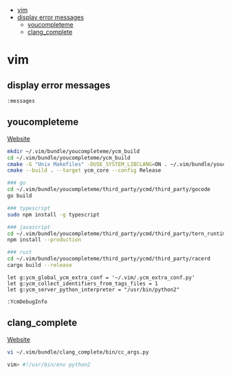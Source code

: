 <!-- toc -->
  * [vim](#vim)
  * [display error messages](#display-error-messages)
    * [youcompleteme](#youcompleteme)
    * [clang_complete](#clang_complete)
<!-- toc -->


# vim

## display error messages

```vim
:messages
```

## youcompleteme

[Website](https://valloric.github.io/YouCompleteMe/)

```bash
mkdir ~/.vim/bundle/youcompleteme/ycm_build
cd ~/.vim/bundle/youcompleteme/ycm_build
cmake -G "Unix Makefiles" -DUSE_SYSTEM_LIBCLANG=ON . ~/.vim/bundle/youcompleteme/third_party/ycmd/cpp
cmake --build . --target ycm_core --config Release

### go
cd ~/.vim/bundle/youcompleteme/third_party/ycmd/third_party/gocode
go build

### typescript
sudo npm install -g typescript

### javascript
cd ~/.vim/bundle/youcompleteme/third_party/ycmd/third_party/tern_runtime
npm install --production

### rust
cd ~/.vim/bundle/youcompleteme/third_party/ycmd/third_party/racerd
cargo build --release
```

```vim
let g:ycm_global_ycm_extra_conf = '~/.vim/.ycm_extra_conf.py'
let g:ycm_collect_identifiers_from_tags_files = 1
let g:ycm_server_python_interpreter = "/usr/bin/python2"
```

```vim
:YcmDebugInfo
```

## clang_complete

[Website](https://github.com/rip-rip/clang_complete)

```bash
vi ~/.vim/bundle/clang_complete/bin/cc_args.py

vim> #!/usr/bin/env python2
```

